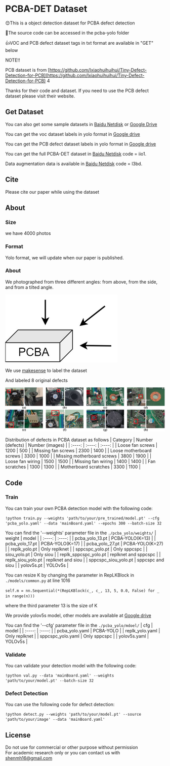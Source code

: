 # PCBA-DET Dataset
😊This is a object detection dataset for PCBA defect detection

🥳The source code can be accessed in the pcba-yolo folder  

👍VOC and PCB defect dataset tags in txt format are available in "GET" below  

NOTE!! 
 
PCB dataset is from [https://github.com/Ixiaohuihuihui/Tiny-Defect-Detection-for-PCB](https://github.com/Ixiaohuihuihui/Tiny-Defect-Detection-for-PCB) 4

Thanks for their code and dataset. If you need to use the PCB defect dataset please visit their website.
## Get Dataset

You can also get some sample datasets in [Baidu Netdisk](https://pan.baidu.com/s/1XdOV2nQaf4gQ6gUoJwEpFg?pwd=zxs6) or [Google Drive](https://drive.google.com/file/d/1lmMe3o7kZG67zcL2ZbJJFfXPpMLWzV2k/view?usp=sharing)

You can get the voc dataset labels in yolo format in [Google drive](https://drive.google.com/file/d/1T0ogvDWhaGrODb6H5r4KLzpIeFMv5oQO/view?usp=drive_link)

You can get the PCB defect dataset labels in yolo format in [Google drive](https://drive.google.com/file/d/1wJ94UB-0KCXy-Ytom7Yf5KwMV4io8Ghw/view?usp=drive_link)

You can get the full PCBA-DET dataset in [Baidu Netdisk](https://pan.baidu.com/s/129Drcfg5XHHLTXZ_LqCNRw?pwd=iio1) code = iio1.

Data augmentation data is available in [Baidu Netdisk](https://pan.baidu.com/s/1cxNSv6g9Uax3Uu9XECYddw?pwd=l3bd) code = l3bd.

## Cite
Please cite our paper while using the dataset
## About
### Size
we have 4000 photos
### Format
Yolo format, we will update when our paper is published.
### About
We photographed from three different angles: from above, from the side, and from a tilted angle.  

![photo angle](https://github.com/ismh16/PCBA-Dataset/blob/main/img/angle.jpg "angjpg")   

We use [makesense](https://www.makesense.ai/) to label the dataset  

And labeled 8 original defects    

![photo category](https://github.com/ismh16/PCBA-Dataset/blob/main/img/category.jpg "catejpg")     

Distribution of defects in PCBA dataset as follows
|  Category  | Number (defects)  |  Number (images)  |
|  :----:  | :----:  |  :----:  |
| Loose fan screws | 1200 | 500 |
| Missing fan screws | 2300 | 1400 |
| Loose motherboard screws | 3300 | 1000 |
| Missing motherboard screws | 3800 | 1900 |
| Loose fan wiring | 1500 | 1500 |
| Missing fan wiring | 1400 | 1400 |
| Fan scratches | 1300 | 1300 |
| Motherboard scratches | 3300 | 1100 |  

## Code
### Train
You can train your own PCBA detection model with the following code:
```
!python train.py --weights 'path/to/your/pre_trained/model.pt' --cfg 'pcba_yolo.yaml' --data 'mainBoard.yaml' --epochs 300 --batch-size 32
```

You can find the '--weights' parameter file in the `./pcba_yolo/weights/`
|  weight  | model  |
|  :----:  | :----:  |
| pcba_yolo_13.pt | PCBA-YOLO(K=13) |
| pcba_yolo_17.pt | PCBA-YOLO(K=17) |
| pcba_yolo_27.pt | PCBA-YOLO(K=27) |
| replk_yolo.pt | Only replknet |
| sppcspc_yolo.pt | Only sppcspc |
| siou_yolo.pt | Only siou |
| replk_sppcspc_yolo.pt | replknet and sppcspc |
| replk_siou_yolo.pt | replknet and siou |
| sppcspc_siou_yolo.pt | sppcspc and siou |
| yolov5s.pt | YOLOv5s |

You can resize K by changing the parameter in RepLKBlock in  `./models/common.py`  at line 1016 

`self.m = nn.Sequential(*(RepLKBlock(c_, c_, 13, 5, 0.0, False) for _ in range(n)))`

where the third parameter 13 is the size of K


We provide yolov5s model, other models are available at [Google drive](https://drive.google.com/drive/folders/1pBx4lROqzg2e51HER2egHbjnAizgXbE8?usp=drive_link)

You can find the '--cfg' parameter file in the `./pcba_yolo/mdoel/`
|  cfg  | model  |
|  :----:  | :----:  |
| pcba_yolo.yaml | PCBA-YOLO |
| replk_yolo.yaml | Only replknet |
| sppcspc_yolo.yaml | Only sppcspc |
| yolov5s.yaml | YOLOv5s |

### Validate
You can validate your detection model with the following code:

```
!python val.py --data 'mainBoard.yaml' --weights 'path/to/your/model.pt' --batch-size 32 
```

### Defect Detection
You can use the following code for defect detection:

```
!python detect.py --weights 'path/to/your/model.pt' --source 'path/to/your/image' --data 'mainBoard.yaml'
```

## License
Do not use for commercial or other purpose without permission  
For academic research only or you can contact us with <shenmh16@gmail.com>
